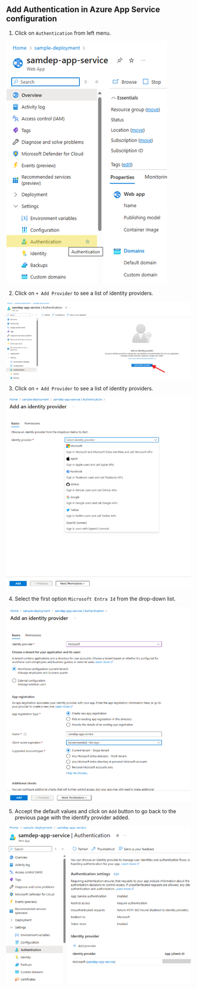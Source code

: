 ## Add Authentication in Azure App Service configuration
1. Click on `Authentication` from left menu.

  ![Authentication](Images/AppAuthentication.png)

2. Click on `+ Add Provider` to see a list of identity providers.

  ![Authentication Identity](Images/AppAuthenticationIdentity.png)

3. Click on `+ Add Provider` to see a list of identity providers.

  ![Add Provider](Images/AppAuthIdentityProvider.png)

4. Select the first option `Microsoft Entra Id` from the drop-down list.
 
 ![Add Provider](Images/AppAuthIdentityProviderAdd.png)

5. Accept the default values and click on `Add` button to go back to the previous page with the identify provider added.

 ![Add Provider](Images/AppAuthIdentityProviderAdded.png)
